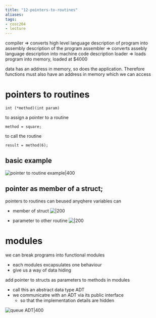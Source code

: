 ```yaml
---
title: "12-pointers-to-routines"
aliases: 
tags: 
- cosc204
- lecture
---
```


compiler ⇒ converts high level language description of program into assembly description of the program
assembler ⇒ converts assebly language description into machine code description
loader ⇒ loads program into memory, loaded at $4000

data has an address in memory, so does the application. Therefore functions must also have an address in memory which we can access

# pointers to routines

```
int (*method)(int param)
```

to assign a pointer to a routine

```
method = square;
```

to call the routine
```
result = method(6);
```


## basic example
![pointer to routine example|400](https://i.imgur.com/qLy2uh3.png)

## pointer as member of a struct;
pointers to routines can beused anyqhere variables can

- member of struct
![|200](https://i.imgur.com/03utoNr.png)

- parameter to other routine
![|200](https://i.imgur.com/cwjCgBg.png)

# modules
we can break programs into functional modules
- each modules excapsulates one behaviour
- give us a way of data hiding

add pointer to structs as parameters to methods in modules
- call this an abstract data type ADT
- we communicatre with an ADT via its public interface
	- so that the implementation details are hidden

![queue ADT|400](https://i.imgur.com/pk2kOE2.png)
